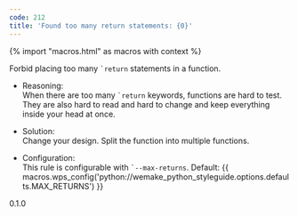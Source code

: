 ```yaml
---
code: 212
title: 'Found too many return statements: {0}'
---
```


{% import "macros.html" as macros with context %}

Forbid placing too many `` `return `` statements in a function.

  - Reasoning:  
    When there are too many `` `return `` keywords, functions are hard
    to test. They are also hard to read and hard to change and keep
    everything inside your head at once.

  - Solution:  
    Change your design. Split the function into multiple functions.

  - Configuration:  
    This rule is configurable with `` `--max-returns ``. Default:
    {{ macros.wps_config('python://wemake_python_styleguide.options.defaults.MAX_RETURNS') }}

<div class="versionadded">

0.1.0

</div>